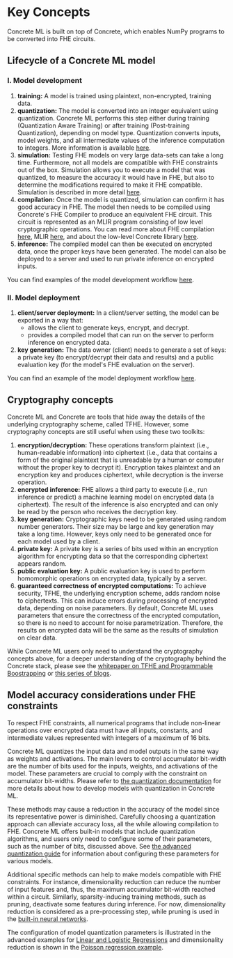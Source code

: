 # Key Concepts

Concrete ML is built on top of Concrete, which enables NumPy programs to be converted into FHE circuits.

## Lifecycle of a Concrete ML model

### I. Model development

1. **training:** A model is trained using plaintext, non-encrypted, training data.
2. **quantization:** The model is converted into an integer equivalent using quantization. Concrete ML performs this step either during training (Quantization Aware Training) or after training (Post-training Quantization), depending on model type. Quantization converts inputs, model weights, and all intermediate values of the inference computation to integers. More information is available [here](../explanations/quantization.md).
3. **simulation:** Testing FHE models on very large data-sets can take a long time. Furthermore, not all models are compatible with FHE constraints out of the box. Simulation allows you to execute a model that was quantized, to measure the accuracy it would have in FHE, but also to determine the modifications required to make it FHE compatible. Simulation is described in more detail [here](../explanations/compilation.md#fhe-simulation).
4. **compilation:** Once the model is quantized, simulation can confirm it has good accuracy in FHE. The model then needs to be compiled using Concrete's FHE Compiler to produce an equivalent FHE circuit. This circuit is represented as an MLIR program consisting of low level cryptographic operations. You can read more about FHE compilation [here](../explanations/compilation.md), MLIR [here](https://mlir.llvm.org/), and about the low-level Concrete library [here](https://docs.zama.ai/concrete-core).
5. **inference:** The compiled model can then be executed on encrypted data, once the proper keys have been generated. The model can also be deployed to a server and used to run private inference on encrypted inputs.

You can find examples of the model development workflow [here](../tutorials/ml\_examples.md).

### II. Model deployment

1. **client/server deployment:** In a client/server setting, the model can be exported in a way that:
   * allows the client to generate keys, encrypt, and decrypt.
   * provides a compiled model that can run on the server to perform inference on encrypted data.
2. **key generation:** The data owner (client) needs to generate a set of keys: a private key (to encrypt/decrypt their data and results) and a public evaluation key (for the model's FHE evaluation on the server).

You can find an example of the model deployment workflow [here](../advanced\_examples/ClientServer.ipynb).

## Cryptography concepts

Concrete ML and Concrete are tools that hide away the details of the underlying cryptography scheme, called TFHE. However, some cryptography concepts are still useful when using these two toolkits:

1. **encryption/decryption:** These operations transform plaintext (i.e., human-readable information) into ciphertext (i.e., data that contains a form of the original plaintext that is unreadable by a human or computer without the proper key to decrypt it). Encryption takes plaintext and an encryption key and produces ciphertext, while decryption is the inverse operation.
2. **encrypted inference:** FHE allows a third party to execute (i.e., run inference or predict) a machine learning model on encrypted data (a ciphertext). The result of the inference is also encrypted and can only be read by the person who receives the decryption key.
3. **key generation:** Cryptographic keys need to be generated using random number generators. Their size may be large and key generation may take a long time. However, keys only need to be generated once for each model used by a client.
4. **private key:** A private key is a series of bits used within an encryption algorithm for encrypting data so that the corresponding ciphertext appears random.
5. **public evaluation key:** A public evaluation key is used to perform homomorphic operations on encrypted data, typically by a server.
6. **guaranteed correctness of encrypted computations:** To achieve security, TFHE, the underlying encryption scheme, adds random noise to ciphertexts. This can induce errors during processing of encrypted data, depending on noise parameters. By default, Concrete ML uses parameters that ensure the correctness of the encrypted computation, so there is no need to account for noise parametrization. Therefore, the results on encrypted data will be the same as the results of simulation on clear data.

While Concrete ML users only need to understand the cryptography concepts above, for a deeper understanding of the cryptography behind the Concrete stack, please see the [whitepaper on TFHE and Programmable Boostrapping](https://whitepaper.zama.ai/) or [this series of blogs](https://www.zama.ai/post/tfhe-deep-dive-part-1).

## Model accuracy considerations under FHE constraints

To respect FHE constraints, all numerical programs that include non-linear operations over encrypted data must have all inputs, constants, and intermediate values represented with integers of a maximum of 16 bits.

Concrete ML quantizes the input data and model outputs in the same way as weights and activations. The main levers to control accumulator bit-width are the number of bits used for the inputs, weights, and activations of the model. These parameters are crucial to comply with the constraint on accumulator bit-widths. Please refer to [the quantization documentation](../explanations/quantization.md) for more details about how to develop models with quantization in Concrete ML.

These methods may cause a reduction in the accuracy of the model since its representative power is diminished. Carefully choosing a quantization approach can alleviate accuracy loss, all the while allowing compilation to FHE. Concrete ML offers built-in models that include quantization algorithms, and users only need to configure some of their parameters, such as the number of bits, discussed above. See [the advanced quantization guide](../explanations/quantization.md#configuring-model-quantization-parameters) for information about configuring these parameters for various models.

Additional specific methods can help to make models compatible with FHE constraints. For instance, dimensionality reduction can reduce the number of input features and, thus, the maximum accumulator bit-width reached within a circuit. Similarly, sparsity-inducing training methods, such as pruning, deactivate some features during inference. For now, dimensionality reduction is considered as a pre-processing step, while pruning is used in the [built-in neural networks](../built-in-models/neural-networks.md).

The configuration of model quantization parameters is illustrated in the advanced examples for [Linear and Logistic Regressions](../tutorials/ml\_examples.md) and dimensionality reduction is shown in the [Poisson regression example](../advanced\_examples/PoissonRegression.ipynb).
